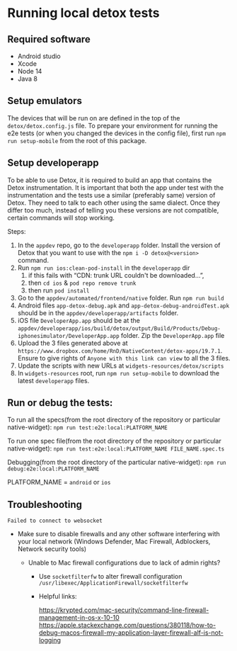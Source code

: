 # Running local detox tests

## Required software

-   Android studio
-   Xcode
-   Node 14
-   Java 8

## Setup emulators

The devices that will be run on are defined in the top of the `detox/detox.config.js` file.
To prepare your environment for running the e2e tests (or when you changed the devices in the config file), first run `npm run setup-mobile` from the root of this package.

## Setup developerapp

To be able to use Detox, it is required to build an app that contains the Detox instrumentation. It is important that both the app under test with the instrumentation and the tests use a similar (preferably same) version of Detox. They need to talk to each other using the same dialect. Once they differ too much, instead of telling you these versions are not compatible, certain commands will stop working.

Steps:

1. In the `appdev` repo, go to the `developerapp` folder. Install the version of Detox that you want to use with the `npm i -D detox@<version>` command.
2. Run `npm run ios:clean-pod-install` in the `developerapp` dir
    1. if this fails with “CDN: trunk URL couldn't be downloaded…”,
    2. then `cd ios` & `pod repo remove trunk`
    3. then run `pod install`
3. Go to the `appdev/automated/frontend/native` folder. Run `npm run build`
4. Android files `app-detox-debug.apk` and `app-detox-debug-androidTest.apk` should be in the `appdev/developerapp/artifacts` folder.
5. iOS file `DeveloperApp.app` should be at the `appdev/developerapp/ios/build/detox/output/Build/Products/Debug-iphonesimulator/DeveloperApp.app` folder. Zip the `DeveloperApp.app` file
6. Upload the 3 files generated above at `https://www.dropbox.com/home/RnD/NativeContent/detox-apps/19.7.1`. Ensure to give rights of `Anyone with this link can view` to all the 3 files.
7. Update the scripts with new URLs at `widgets-resources/detox/scripts`
8. In `widgets-resources` root, run `npm run setup-mobile` to download the latest `developerapp` files.

## Run or debug the tests:

To run all the specs(from the root directory of the repository or particular native-widget): `npm run test:e2e:local:PLATFORM_NAME`

To run one spec file(from the root directory of the repository or particular native-widget): `npm run test:e2e:local:PLATFORM_NAME FILE_NAME.spec.ts`

Debugging(from the root directory of the particular native-widget): `npm run debug:e2e:local:PLATFORM_NAME`

PLATFORM_NAME = `android` or `ios`

## Troubleshooting

`Failed to connect to websocket`

-   Make sure to disable firewalls and any other software interfering with your local network (Windows Defender, Mac Firewall, Adblockers, Network security tools)

    -   Unable to Mac firewall configurations due to lack of admin rights?

        -   Use `socketfilterfw` to alter firewall configuration `/usr/libexec/ApplicationFirewall/socketfilterfw`
        -   Helpful links:

            https://krypted.com/mac-security/command-line-firewall-management-in-os-x-10-10
            https://apple.stackexchange.com/questions/380118/how-to-debug-macos-firewall-my-application-layer-firewall-alf-is-not-logging
